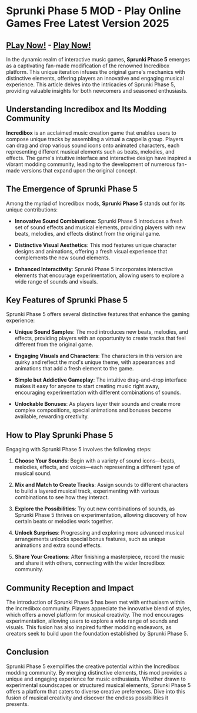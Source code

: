 # Sprunki Phase 5 MOD - Play Online Games Free Latest Version 2025

## [PLay Now!](https://modmeme.com/sprunki-phase-5/) - [Play Now!](https://apkitech.com/)

In the dynamic realm of interactive music games, **Sprunki Phase 5** emerges as a captivating fan-made modification of the renowned Incredibox platform. This unique iteration infuses the original game's mechanics with distinctive elements, offering players an innovative and engaging musical experience. This article delves into the intricacies of Sprunki Phase 5, providing valuable insights for both newcomers and seasoned enthusiasts.

## Understanding Incredibox and Its Modding Community

**Incredibox** is an acclaimed music creation game that enables users to compose unique tracks by assembling a virtual a cappella group. Players can drag and drop various sound icons onto animated characters, each representing different musical elements such as beats, melodies, and effects. The game's intuitive interface and interactive design have inspired a vibrant modding community, leading to the development of numerous fan-made versions that expand upon the original concept.

## The Emergence of Sprunki Phase 5

Among the myriad of Incredibox mods, **Sprunki Phase 5** stands out for its unique contributions:

- **Innovative Sound Combinations**: Sprunki Phase 5 introduces a fresh set of sound effects and musical elements, providing players with new beats, melodies, and effects distinct from the original game.

- **Distinctive Visual Aesthetics**: This mod features unique character designs and animations, offering a fresh visual experience that complements the new sound elements.

- **Enhanced Interactivity**: Sprunki Phase 5 incorporates interactive elements that encourage experimentation, allowing users to explore a wide range of sounds and visuals.

## Key Features of Sprunki Phase 5

Sprunki Phase 5 offers several distinctive features that enhance the gaming experience:

- **Unique Sound Samples**: The mod introduces new beats, melodies, and effects, providing players with an opportunity to create tracks that feel different from the original game.

- **Engaging Visuals and Characters**: The characters in this version are quirky and reflect the mod's unique theme, with appearances and animations that add a fresh element to the game.

- **Simple but Addictive Gameplay**: The intuitive drag-and-drop interface makes it easy for anyone to start creating music right away, encouraging experimentation with different combinations of sounds.

- **Unlockable Bonuses**: As players layer their sounds and create more complex compositions, special animations and bonuses become available, rewarding creativity.

## How to Play Sprunki Phase 5

Engaging with Sprunki Phase 5 involves the following steps:

1. **Choose Your Sounds**: Begin with a variety of sound icons—beats, melodies, effects, and voices—each representing a different type of musical sound.

2. **Mix and Match to Create Tracks**: Assign sounds to different characters to build a layered musical track, experimenting with various combinations to see how they interact.

3. **Explore the Possibilities**: Try out new combinations of sounds, as Sprunki Phase 5 thrives on experimentation, allowing discovery of how certain beats or melodies work together.

4. **Unlock Surprises**: Progressing and exploring more advanced musical arrangements unlocks special bonus features, such as unique animations and extra sound effects.

5. **Share Your Creations**: After finishing a masterpiece, record the music and share it with others, connecting with the wider Incredibox community.

## Community Reception and Impact

The introduction of Sprunki Phase 5 has been met with enthusiasm within the Incredibox community. Players appreciate the innovative blend of styles, which offers a novel platform for musical creativity. The mod encourages experimentation, allowing users to explore a wide range of sounds and visuals. This fusion has also inspired further modding endeavors, as creators seek to build upon the foundation established by Sprunki Phase 5.

## Conclusion

Sprunki Phase 5 exemplifies the creative potential within the Incredibox modding community. By merging distinctive elements, this mod provides a unique and engaging experience for music enthusiasts. Whether drawn to experimental soundscapes or structured musical elements, Sprunki Phase 5 offers a platform that caters to diverse creative preferences. Dive into this fusion of musical creativity and discover the endless possibilities it presents.
